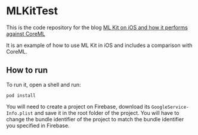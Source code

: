 # MLKitTest

This is the code repository for the blog [ML Kit on iOS and how it performs against CoreML](https://blog.xmartlabs.com/2018/06/21/ML-Kit-CoreML/)

It is an example of how to use ML Kit in iOS and includes a comparison with CoreML.

## How to run

To run it, open a shell and run:

```
pod install
```

You will need to create a project on Firebase, download its `GoogleService-Info.plist` and save it in the root folder of the project.
You will have to change the bundle identifier of the project to match the bundle identifier you specified in Firebase.
